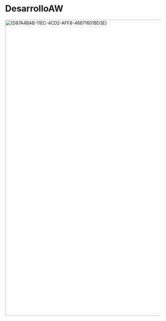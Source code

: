 # DesarrolloAW
<img width="958" alt="{D87A4BAB-11EC-4CD2-AFF8-46671601BD3E}" src="https://github.com/user-attachments/assets/27e432d8-bb75-4b1f-8f4c-2f305dab98ba" />
